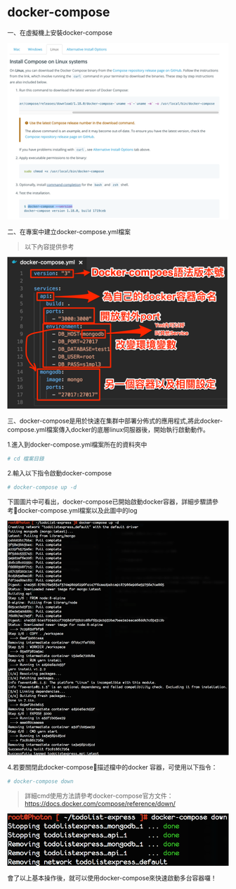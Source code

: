 # docker-compose

一、在虛擬機上安裝docker-compose

![](/assets/docker-compose_1.png)

二、在專案中建立docker-compose.yml檔案

> 以下內容提供參考

![](/assets/docker-compose_2.png)

三、docker-compose是用於快速在集群中部署分佈式的應用程式,將此docker-compose.yml檔案傳入docker的底層linux伺服器後，開始執行啟動動作。

1.進入到docker-compose.yml檔案所在的資料夾中

```bash
# cd 檔案目錄
```

2.輸入以下指令啟動docker-compose

```bash
# docker-compose up -d
```

下圖圖片中可看出，docker-compose已開始啟動docker容器，詳細步驟請參考docker-compose.yml檔案以及此圖中的log

![](/assets/docker-compose_3.png)

4.若要關閉此docker-compose描述檔中的docker 容器，可使用以下指令：

```bash
# docker-compose down
```

> 詳細cmd使用方法請參考docker-compose官方文件：https://docs.docker.com/compose/reference/down/

![](/assets/docker-compose_4.png)

會了以上基本操作後，就可以使用docker-compose來快速啟動多台容器囉！

